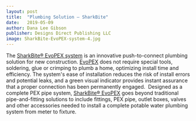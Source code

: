 ```yaml
---
layout: post
title:  "Plumbing Solution – SharkBite"
date:   2019-05-09
author: Dana Lee Gibson
publisher: Designs Direct Publishing LLC
image: SharkBite-EvoPEX-system-4.jpg
---
```


The [SharkBite® EvoPEX system](https://www.sharkbite.com/) is an innovative push-to-connect plumbing solution for new construction. [EvoPEX](https://www.sharkbite.com/) does not require special tools, soldering, glue or crimping to plumb a home, optimizing install time and efficiency. <!--more-->The system's ease of installation reduces the risk of install errors and potential leaks, and a green visual indicator provides instant assurance that a proper connection has been permanently engaged.  Designed as a complete PEX pipe system, [SharkBite® EvoPEX](https://www.sharkbite.com/) goes beyond traditional pipe-and-fitting solutions to include fittings, PEX pipe, outlet boxes, valves and other accessories needed to install a complete potable water plumbing system from meter to fixture.  
